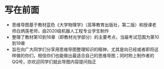 # 写在前面

* 思维导图基于教材蓝色《大学物理学》（高等教育出版社，第二版）和授课老师白炳莲老师，由2020级机器人工程专业学生制作
* 整理了教材第10到16章（即教材光学部分）的主要考点，当届考试范围为第10到19章
* 旨在向广大同学们分享用思维导图整理知识的精神，尤其是向已经或者即将这样做的你们，相信你们也能做出最适合自己的思维导图；同时附上制作者的QQ号，亦欢迎同学们就此导图内容提问指正
